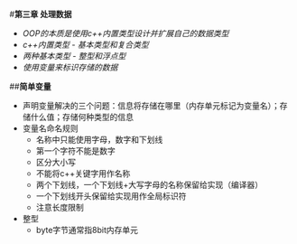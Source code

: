 #**第三章 处理数据**

- *OOP的本质是使用c++内置类型设计并扩展自己的数据类型*
- *c++内置类型 - 基本类型和复合类型*
- *两种基本类型 - 整型和浮点型*
- *使用变量来标识存储的数据*

##**简单变量**
- 声明变量解决的三个问题：信息将存储在哪里（内存单元标记为变量名）；存储什么值；存储何种类型的信息
- 变量名命名规则
    - 名称中只能使用字母，数字和下划线
    - 第一个字符不能是数字
    - 区分大小写
    - 不能将c++关键字用作名称
    - 两个下划线，一个下划线+大写字母的名称保留给实现（编译器）
    - 一个下划线开头保留给实现用作全局标识符
    - 注意长度限制
- 整型
    - byte字节通常指8bit内存单元
